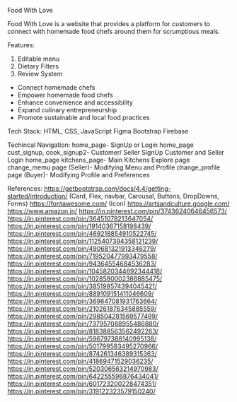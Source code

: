 Food With Love

Food With Love is a website that provides a platform for customers to connect with homemade food chefs around them for scrumptious meals.

Features:
1. Editable menu
2. Dietary Filters
3. Review System

- Connect homemade chefs
- Empower homemade food chefs
- Enhance convenience and accessibility
- Expand culinary entrepreneurship
- Promote sustainable and local food practices

Tech Stack:
HTML, CSS, JavaScript
Figma
Bootstrap
Firebase

Techincal Navigation:
home_page- SignUp or Login home_page
cust_signup, cook_signup2- Customer/ Seller SignUp
Customer and Seller Login home_page
kitchens_page- Main Kitchens Explore page
change_memu page (Seller)- Modifying Menu and Profile
change_profile page (Buyer)- Modifying Profile and Preferences

References:
https://getbootstrap.com/docs/4.4/getting-started/introduction/
(Card, Flex, navbar, Carousal, Buttons, DropDowns, Forms)
https://fontawesome.com/
(Icon)
https://artsandculture.google.com/
https://www.amazon.in/
https://in.pinterest.com/pin/37436240646456573/
https://in.pinterest.com/pin/36451078213647054/
https://in.pinterest.com/pin/19140367158198439/
https://in.pinterest.com/pin/469218854910522745/
https://in.pinterest.com/pin/1125407394358121239/
https://in.pinterest.com/pin/490681321913346279/
https://in.pinterest.com/pin/719520477993479558/
https://in.pinterest.com/pin/94364554684536283/
https://in.pinterest.com/pin/1045820344692344418/
https://in.pinterest.com/pin/1028580002386885475/
https://in.pinterest.com/pin/385198574394045421/
https://in.pinterest.com/pin/889109151411046609/
https://in.pinterest.com/pin/369647081931763664/
https://in.pinterest.com/pin/210261876345885559/
https://in.pinterest.com/pin/298504281569577499/
https://in.pinterest.com/pin/737957088955486880/
https://in.pinterest.com/pin/818388563562492263/
https://in.pinterest.com/pin/596797388140995138/
https://in.pinterest.com/pin/501799583495270966/
https://in.pinterest.com/pin/874261346389315363/
https://in.pinterest.com/pin/41869471529036235/
https://in.pinterest.com/pin/520306563214970983/
https://in.pinterest.com/pin/642255596876434041/
https://in.pinterest.com/pin/601723200228474351/
https://in.pinterest.com/pin/319122323579150240/

